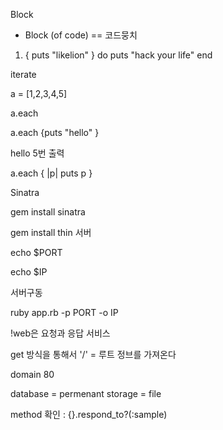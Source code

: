 Block

- Block (of code) == 코드뭉치

1. { puts "likelion" }
   do
     puts "hack your life"
   end

iterate

a = [1,2,3,4,5]

a.each

a.each {puts "hello" }

hello 5번 출력

a.each { |p| puts p }

Sinatra

gem install sinatra

gem install thin 서버

echo $PORT

echo $IP

서버구동

ruby app.rb -p PORT -o IP

!web은 요청과 응답 서비스

get 방식을 통해서 '/' = 루트 정브를 가져온다

domain 80

database = permenant storage = file

method 확인 : {}.respond_to?(:sample)
